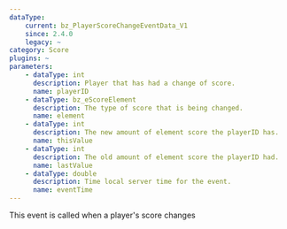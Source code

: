 ```yaml
---
dataType:
    current: bz_PlayerScoreChangeEventData_V1
    since: 2.4.0
    legacy: ~
category: Score
plugins: ~
parameters:
    - dataType: int
      description: Player that has had a change of score.
      name: playerID
    - dataType: bz_eScoreElement
      description: The type of score that is being changed.
      name: element
    - dataType: int
      description: The new amount of element score the playerID has.
      name: thisValue
    - dataType: int
      description: The old amount of element score the playerID had.
      name: lastValue
    - dataType: double
      description: Time local server time for the event.
      name: eventTime
---
```


This event is called when a player's score changes
